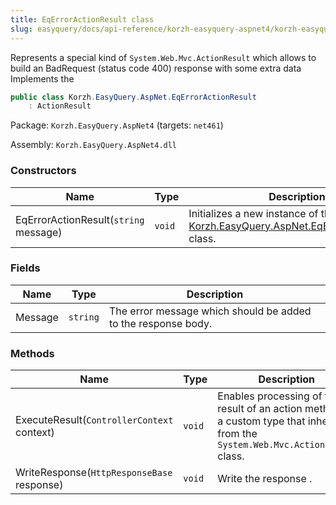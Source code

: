```yaml
---
title: EqErrorActionResult class
slug: easyquery/docs/api-reference/korzh-easyquery-aspnet4/korzh-easyquery-aspnet-namespace/eqerroractionresult-class
---
```



Represents a special kind of `System.Web.Mvc.ActionResult` which allows to build an BadRequest (status code 400) response with some extra data  Implements the <seealso cref="T:System.Web.Mvc.ActionResult" />
```csharp
public class Korzh.EasyQuery.AspNet.EqErrorActionResult
    : ActionResult

```
Package: `Korzh.EasyQuery.AspNet4` (targets: `net461`)

Assembly: `Korzh.EasyQuery.AspNet4.dll`

### Constructors

| Name | Type | Description | 
| --- | --- | --- | 
| EqErrorActionResult(`string` message) | `void` | Initializes a new instance of the [Korzh.EasyQuery.AspNet.EqErrorActionResult](/api-reference/korzh-easyquery-aspnet4/korzh-easyquery-aspnet-namespace/eqerroractionresult-class) class. | 


### Fields

| Name | Type | Description | 
| --- | --- | --- | 
| Message | `string` | The error message which should be added to the response body. | 


### Methods

| Name | Type | Description | 
| --- | --- | --- | 
| ExecuteResult(`ControllerContext` context) | `void` | Enables processing of the result of an action method by a custom type that inherits  from the `System.Web.Mvc.ActionResult` class. | 
| WriteResponse(`HttpResponseBase` response) | `void` | Write the response . |